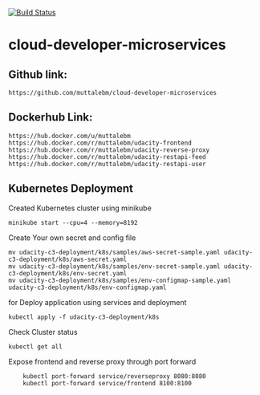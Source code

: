 [![Build Status](https://travis-ci.com/muttalebm/cloud-developer-microservices.svg?branch=master)](https://travis-ci.com/muttalebm/cloud-developer-microservices)
# cloud-developer-microservices
## Github link:
``https://github.com/muttalebm/cloud-developer-microservices``
## Dockerhub Link:
```https://hub.docker.com/u/muttalebm```
```https://hub.docker.com/r/muttalebm/udacity-frontend```
```https://hub.docker.com/r/muttalebm/udacity-reverse-proxy```
```https://hub.docker.com/r/muttalebm/udacity-restapi-feed```
```https://hub.docker.com/r/muttalebm/udacity-restapi-user```

## Kubernetes Deployment
Created Kubernetes cluster using minikube

`minikube start --cpu=4 --memory=8192`

Create Your own secret and config file
```
mv udacity-c3-deployment/k8s/samples/aws-secret-sample.yaml udacity-c3-deployment/k8s/aws-secret.yaml
mv udacity-c3-deployment/k8s/samples/env-secret-sample.yaml udacity-c3-deployment/k8s/env-secret.yaml
mv udacity-c3-deployment/k8s/samples/env-configmap-sample.yaml udacity-c3-deployment/k8s/env-configmap.yaml
```
for
Deploy application using services and deployment

```kubectl apply -f udacity-c3-deployment/k8s```

Check Cluster status

```kubectl get all```

Expose frontend and reverse proxy through port forward
```
    kubectl port-forward service/reverseproxy 8080:8080
    kubectl port-forward service/frontend 8100:8100
```